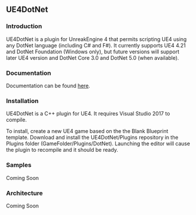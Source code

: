 ## UE4DotNet

### Introduction
UE4DotNet is a plugin for UnreakEngine 4 that permits scripting UE4 using any DotNet language (including C# and F#).  It currently supports UE4 4.21 and DotNet Foundation (Windows only), but future versions will support later UE4 version and DotNet Core 3.0 and DotNet 5.0 (when available).

### Documentation

Documentation can be found [here](https://ue4dotnet.github.io/api/index.html).

### Installation
UE4DotNet is a C++ plugin for UE4.  It requires Visual Studio 2017 to compile.

To install, create a new UE4 game based on the the Blank Blueprint template.  Download and install the UE4DotNet/Plugins repository in the Plugins folder (GameFolder/Plugins/DotNet).  Launching the editor will cause the plugin to recompile and it should be ready.

### Samples

Coming Soon

### Architecture

Coming Soon
